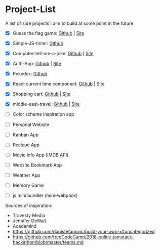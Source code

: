 # Project-List
A list of side projects I aim to build at some point in the future

* [x] Guess the flag game: [Github](https://github.com/Ma7eer/Guess-the-flag) | [Site](https://awesome-turing-811668.netlify.com/)

* [x] Simple-JS-timer: [Github](https://github.com/Ma7eer/Simple-JS-timer)

* [x] Computer-tell-me-a-joke: [Github](https://github.com/Ma7eer/Computer-tell-me-a-joke) | [Site](https://amazing-volhard-4d7c8f.netlify.com/)

* [x] Auth-App: [Github](https://github.com/Ma7eer/Auth-App) | [Site](https://mighty-springs-93655.herokuapp.com/)

* [x] Pokedex: [Github](https://github.com/Ma7eer/Pokedex)

* [x] React current time component:
 [Github](https://github.com/Ma7eer/React-current-time-component) | Site

* [x] Shopping cart: [Github](https://github.com/Ma7eer/Express-Shopping-Cart) | [Site](https://shielded-plateau-99212.herokuapp.com/)

* [x] middle-east-travel: [Github](https://github.com/Ma7eer/middle-east-travel) | [Site](https://admiring-brahmagupta-697f0d.netlify.com/)

* [ ] Color scheme inspiration app

* [ ] Personal Website

* [ ] Kanban App

* [ ] Reciepe App

* [ ] Movie info App (IMDB API)

* [ ] Website Bookmark App

* [ ] Weather App

* [ ] Memory Game

* [ ] js mini bundler (mini-webpack)


Sources of inspiration:
* Travesty Media
* Jennifer DeWalt
* Academind
* https://github.com/danistefanovic/build-your-own-x#uncategorized
* https://github.com/freeCodeCamp/2018-online-jamstack-hackathon/blob/master/teams.md

